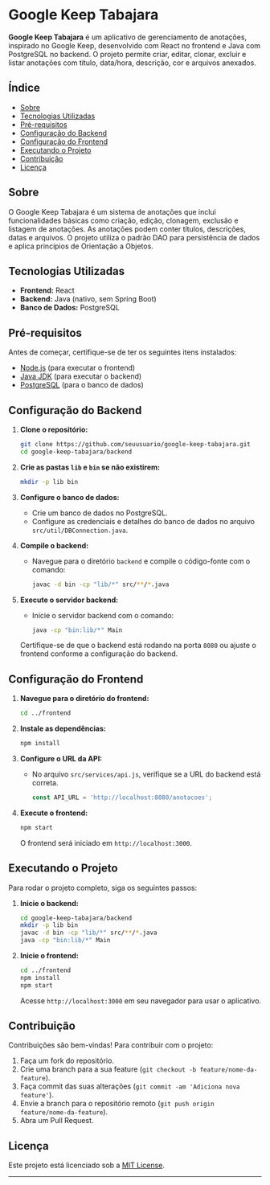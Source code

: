 # Google Keep Tabajara

**Google Keep Tabajara** é um aplicativo de gerenciamento de anotações, inspirado no Google Keep, desenvolvido com React no frontend e Java com PostgreSQL no backend. O projeto permite criar, editar, clonar, excluir e listar anotações com título, data/hora, descrição, cor e arquivos anexados.

## Índice

- [Sobre](#sobre)
- [Tecnologias Utilizadas](#tecnologias-utilizadas)
- [Pré-requisitos](#pré-requisitos)
- [Configuração do Backend](#configuração-do-backend)
- [Configuração do Frontend](#configuração-do-frontend)
- [Executando o Projeto](#executando-o-projeto)
- [Contribuição](#contribuição)
- [Licença](#licença)

## Sobre

O Google Keep Tabajara é um sistema de anotações que inclui funcionalidades básicas como criação, edição, clonagem, exclusão e listagem de anotações. As anotações podem conter títulos, descrições, datas e arquivos. O projeto utiliza o padrão DAO para persistência de dados e aplica princípios de Orientação a Objetos.

## Tecnologias Utilizadas

- **Frontend:** React
- **Backend:** Java (nativo, sem Spring Boot)
- **Banco de Dados:** PostgreSQL

## Pré-requisitos

Antes de começar, certifique-se de ter os seguintes itens instalados:

- [Node.js](https://nodejs.org/) (para executar o frontend)
- [Java JDK](https://www.oracle.com/java/technologies/javase-downloads.html) (para executar o backend)
- [PostgreSQL](https://www.postgresql.org/download/) (para o banco de dados)

## Configuração do Backend

1. **Clone o repositório:**

   ```bash
   git clone https://github.com/seuusuario/google-keep-tabajara.git
   cd google-keep-tabajara/backend
   ```

2. **Crie as pastas `lib` e `bin` se não existirem:**

   ```bash
   mkdir -p lib bin
   ```

3. **Configure o banco de dados:**

   - Crie um banco de dados no PostgreSQL.
   - Configure as credenciais e detalhes do banco de dados no arquivo `src/util/DBConnection.java`.

4. **Compile o backend:**

   - Navegue para o diretório `backend` e compile o código-fonte com o comando:

     ```bash
     javac -d bin -cp "lib/*" src/**/*.java
     ```

5. **Execute o servidor backend:**

   - Inicie o servidor backend com o comando:

     ```bash
     java -cp "bin:lib/*" Main
     ```

   Certifique-se de que o backend está rodando na porta `8080` ou ajuste o frontend conforme a configuração do backend.

## Configuração do Frontend

1. **Navegue para o diretório do frontend:**

   ```bash
   cd ../frontend
   ```

2. **Instale as dependências:**

   ```bash
   npm install
   ```

3. **Configure o URL da API:**

   - No arquivo `src/services/api.js`, verifique se a URL do backend está correta.

     ```javascript
     const API_URL = 'http://localhost:8080/anotacoes';
     ```

4. **Execute o frontend:**

   ```bash
   npm start
   ```

   O frontend será iniciado em `http://localhost:3000`.

## Executando o Projeto

Para rodar o projeto completo, siga os seguintes passos:

1. **Inicie o backend:**

   ```bash
   cd google-keep-tabajara/backend
   mkdir -p lib bin
   javac -d bin -cp "lib/*" src/**/*.java
   java -cp "bin:lib/*" Main
   ```

2. **Inicie o frontend:**

   ```bash
   cd ../frontend
   npm install
   npm start
   ```

   Acesse `http://localhost:3000` em seu navegador para usar o aplicativo.

## Contribuição

Contribuições são bem-vindas! Para contribuir com o projeto:

1. Faça um fork do repositório.
2. Crie uma branch para a sua feature (`git checkout -b feature/nome-da-feature`).
3. Faça commit das suas alterações (`git commit -am 'Adiciona nova feature'`).
4. Envie a branch para o repositório remoto (`git push origin feature/nome-da-feature`).
5. Abra um Pull Request.

## Licença

Este projeto está licenciado sob a [MIT License](LICENSE).

---
